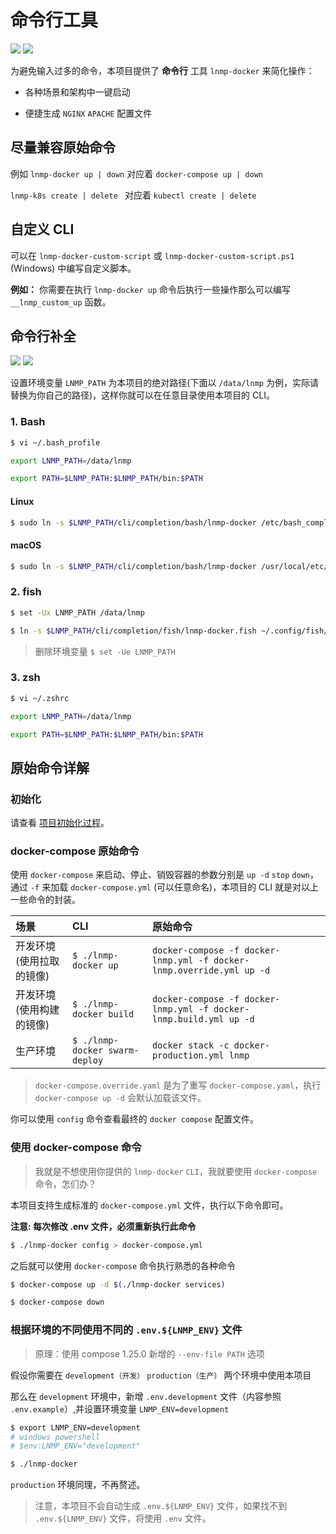 # 命令行工具

[![](https://img.shields.io/badge/AD-%E8%85%BE%E8%AE%AF%E4%BA%91%E5%AE%B9%E5%99%A8%E6%9C%8D%E5%8A%A1-blue.svg)](https://cloud.tencent.com/redirect.php?redirect=10058&cps_key=3a5255852d5db99dcd5da4c72f05df61) [![](https://img.shields.io/badge/Support-%E8%85%BE%E8%AE%AF%E4%BA%91%E8%87%AA%E5%AA%92%E4%BD%93-brightgreen.svg)](https://cloud.tencent.com/developer/support-plan?invite_code=13vokmlse8afh)

为避免输入过多的命令，本项目提供了 **命令行** 工具 `lnmp-docker` 来简化操作：

* 各种场景和架构中一键启动

* 便捷生成 `NGINX` `APACHE` 配置文件

## 尽量兼容原始命令

例如 `lnmp-docker up | down` 对应着 `docker-compose up | down`

`lnmp-k8s create | delete ` 对应着 `kubectl create | delete`

## 自定义 CLI

可以在 `lnmp-docker-custom-script` 或 `lnmp-docker-custom-script.ps1` (Windows) 中编写自定义脚本。

**例如：** 你需要在执行 `lnmp-docker up` 命令后执行一些操作那么可以编写 `__lnmp_custom_up` 函数。

## 命令行补全

[![](https://img.shields.io/badge/AD-%E8%85%BE%E8%AE%AF%E4%BA%91%E5%AE%B9%E5%99%A8%E6%9C%8D%E5%8A%A1-blue.svg)](https://cloud.tencent.com/redirect.php?redirect=10058&cps_key=3a5255852d5db99dcd5da4c72f05df61) [![](https://img.shields.io/badge/Support-%E8%85%BE%E8%AE%AF%E4%BA%91%E8%87%AA%E5%AA%92%E4%BD%93-brightgreen.svg)](https://cloud.tencent.com/developer/support-plan?invite_code=13vokmlse8afh)

设置环境变量 `LNMP_PATH` 为本项目的绝对路径(下面以 `/data/lnmp` 为例，实际请替换为你自己的路径)，这样你就可以在任意目录使用本项目的 CLI。

### 1. Bash

```bash
$ vi ~/.bash_profile

export LNMP_PATH=/data/lnmp

export PATH=$LNMP_PATH:$LNMP_PATH/bin:$PATH
```

#### Linux

```bash
$ sudo ln -s $LNMP_PATH/cli/completion/bash/lnmp-docker /etc/bash_completion.d/lnmp-docker
```

#### macOS

```bash
$ sudo ln -s $LNMP_PATH/cli/completion/bash/lnmp-docker /usr/local/etc/bash_completion.d/lnmp-docker
```

### 2. fish

```bash
$ set -Ux LNMP_PATH /data/lnmp

$ ln -s $LNMP_PATH/cli/completion/fish/lnmp-docker.fish ~/.config/fish/completions/
```

> 删除环境变量 `$ set -Ue LNMP_PATH`

### 3. zsh

```bash
$ vi ~/.zshrc

export LNMP_PATH=/data/lnmp

export PATH=$LNMP_PATH:$LNMP_PATH/bin:$PATH
```

## 原始命令详解

### 初始化

请查看 [项目初始化过程](init.md)。

### docker-compose 原始命令

使用 `docker-compose` 来启动、停止、销毁容器的参数分别是 `up -d` `stop` `down`，通过 `-f` 来加载 `docker-compose.yml` (可以任意命名)，本项目的 CLI 就是对以上一些命令的封装。

|场景|CLI|原始命令|
|:--|:--|:-|
|开发环境(使用拉取的镜像)  | `$ ./lnmp-docker up`           |`docker-compose -f docker-lnmp.yml -f docker-lnmp.override.yml up -d`                                                            |
|开发环境(使用构建的镜像)  | `$ ./lnmp-docker build`        |`docker-compose -f docker-lnmp.yml -f docker-lnmp.build.yml up -d`         |
|生产环境                 | `$ ./lnmp-docker swarm-deploy` |`docker stack -c docker-production.yml lnmp`                                   |

>`docker-compose.override.yaml` 是为了重写 `docker-compose.yaml`，执行 `docker-compose up -d` 会默认加载该文件。

你可以使用 `config` 命令查看最终的 `docker compose` 配置文件。

### 使用 docker-compose 命令

> 我就是不想使用你提供的 `lnmp-docker` `CLI`，我就要使用 `docker-compose` 命令，怎们办？

本项目支持生成标准的 `docker-compose.yml` 文件，执行以下命令即可。

**注意: 每次修改 .env 文件，必须重新执行此命令**

```bash
$ ./lnmp-docker config > docker-compose.yml
```

之后就可以使用 `docker-compose` 命令执行熟悉的各种命令

```bash
$ docker-compose up -d $(./lnmp-docker services)

$ docker-compose down
```

### 根据环境的不同使用不同的 `.env.${LNMP_ENV}` 文件

> 原理：使用 compose 1.25.0 新增的 `--env-file PATH` 选项

假设你需要在 `development（开发）` `production（生产）` 两个环境中使用本项目

那么在 `development` 环境中，新增 `.env.development` 文件（内容参照 `.env.example`）,并设置环境变量 `LNMP_ENV=development`

```bash
$ export LNMP_ENV=development
# windows powershell
# $env:LNMP_ENV="development"

$ ./lnmp-docker
```

`production` 环境同理，不再赘述。

> 注意，本项目不会自动生成 `.env.${LNMP_ENV}` 文件，如果找不到 `.env.${LNMP_ENV}` 文件，将使用 `.env` 文件。
